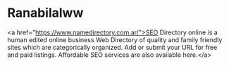 # Ranabilalww
&lt;a href="https://www.namedirectory.com.ar/">SEO Directory online is a human edited online business Web Directory of quality and family friendly sites which are categorically organized. Add or submit your URL for free and paid listings. Affordable SEO services are also available here.&lt;/a>
